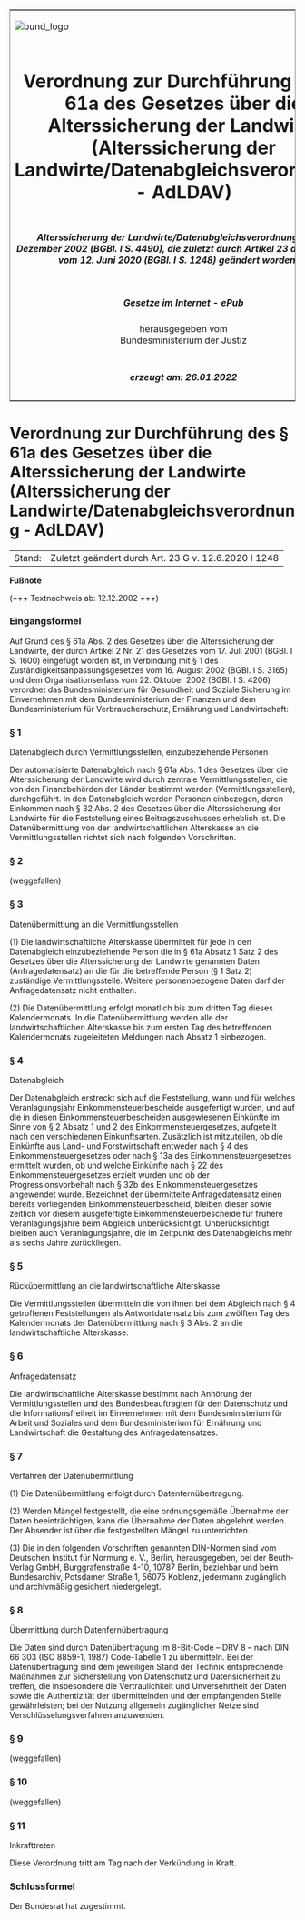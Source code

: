 <span id="DECKBLATT.html"></span>

<table border="0" frame="border" width="100%">

<tr valign="top">

<td align="left">

![bund\_logo](BfJ_2021_Web_de_de.gif)

</td>

<td align="right">

 

</td>

</tr>

<tr align="center" valign="middle">

<td colspan="2">

# Verordnung zur Durchführung des § 61a des Gesetzes über die Alterssicherung der Landwirte (Alterssicherung der Landwirte/Datenabgleichsverordnung - AdLDAV)

</td>

</tr>

<tr align="center" valign="middle">

<td colspan="2">

##### Alterssicherung der Landwirte/Datenabgleichsverordnung vom 2. Dezember 2002 (BGBl. I S. 4490), die zuletzt durch Artikel 23 des Gesetzes vom 12. Juni 2020 (BGBl. I S. 1248) geändert worden ist

</td>

</tr>

<tr align="center" valign="middle">

<td colspan="2">

  
  

##### Gesetze im Internet - ePub  
  
herausgegeben vom  
Bundesministerium der Justiz

</td>

</tr>

<tr align="center" valign="bottom">

<td colspan="2">

  
  

##### erzeugt am: 26.01.2022

</td>

</tr>

</table>

<span id="BJNR449000002.html"></span>

# Verordnung zur Durchführung des § 61a des Gesetzes über die Alterssicherung der Landwirte (Alterssicherung der Landwirte/Datenabgleichsverordnung - AdLDAV)

<div>

<div class="jnhtml">

|        |                                                      |
| ------ | ---------------------------------------------------- |
| Stand: | Zuletzt geändert durch Art. 23 G v. 12.6.2020 I 1248 |

</div>

</div>

<div>

  
**Fußnote**

<div class="jnhtml">

<div>

<div class="jurAbsatz">

(+++ Textnachweis ab: 12.12.2002 +++)

</div>

</div>

</div>

</div>

<span id="BJNR449000002BJNE000000000.html"></span>

### Eingangsformel  

<div>

<div class="jnhtml">

<div>

<div class="jurAbsatz">

Auf Grund des § 61a Abs. 2 des Gesetzes über die Alterssicherung der
Landwirte, der durch Artikel 2 Nr. 21 des Gesetzes vom 17. Juli 2001
(BGBl. I S. 1600) eingefügt worden ist, in Verbindung mit § 1 des
Zuständigkeitsanpassungsgesetzes vom 16. August 2002 (BGBl. I S. 3165)
und dem Organisationserlass vom 22. Oktober 2002 (BGBl. I S. 4206)
verordnet das Bundesministerium für Gesundheit und Soziale Sicherung im
Einvernehmen mit dem Bundesministerium der Finanzen und dem
Bundesministerium für Verbraucherschutz, Ernährung und Landwirtschaft:

</div>

</div>

</div>

</div>

<span id="BJNR449000002BJNE000102308.html"></span>

### § 1  
Datenabgleich durch Vermittlungsstellen, einzubeziehende Personen

<div>

<div class="jnhtml">

<div>

<div class="jurAbsatz">

Der automatisierte Datenabgleich nach § 61a Abs. 1 des Gesetzes über die
Alterssicherung der Landwirte wird durch zentrale Vermittlungsstellen,
die von den Finanzbehörden der Länder bestimmt werden
(Vermittlungsstellen), durchgeführt. In den Datenabgleich werden
Personen einbezogen, deren Einkommen nach § 32 Abs. 2 des Gesetzes über
die Alterssicherung der Landwirte für die Feststellung eines
Beitragszuschusses erheblich ist. Die Datenübermittlung von der
landwirtschaftlichen Alterskasse an die Vermittlungsstellen richtet sich
nach folgenden Vorschriften.

</div>

</div>

</div>

</div>

<span id="BJNR449000002BJNE000201308.html"></span>

### § 2  
(weggefallen)

<span id="BJNR449000002BJNE000302308.html"></span>

### § 3  
Datenübermittlung an die Vermittlungsstellen

<div>

<div class="jnhtml">

<div>

<div class="jurAbsatz">

(1) Die landwirtschaftliche Alterskasse übermittelt für jede in den
Datenabgleich einzubeziehende Person die in § 61a Absatz 1 Satz 2 des
Gesetzes über die Alterssicherung der Landwirte genannten Daten
(Anfragedatensatz) an die für die betreffende Person (§ 1 Satz 2)
zuständige Vermittlungsstelle. Weitere personenbezogene Daten darf der
Anfragedatensatz nicht enthalten.

</div>

<div class="jurAbsatz">

(2) Die Datenübermittlung erfolgt monatlich bis zum dritten Tag dieses
Kalendermonats. In die Datenübermittlung werden alle der
landwirtschaftlichen Alterskasse bis zum ersten Tag des betreffenden
Kalendermonats zugeleiteten Meldungen nach Absatz 1 einbezogen.

</div>

</div>

</div>

</div>

<span id="BJNR449000002BJNE000402308.html"></span>

### § 4  
Datenabgleich

<div>

<div class="jnhtml">

<div>

<div class="jurAbsatz">

Der Datenabgleich erstreckt sich auf die Feststellung, wann und für
welches Veranlagungsjahr Einkommensteuerbescheide ausgefertigt wurden,
und auf die in diesen Einkommensteuerbescheiden ausgewiesenen Einkünfte
im Sinne von § 2 Absatz 1 und 2 des Einkommensteuergesetzes, aufgeteilt
nach den verschiedenen Einkunftsarten. Zusätzlich ist mitzuteilen, ob
die Einkünfte aus Land- und Forstwirtschaft entweder nach § 4 des
Einkommensteuergesetzes oder nach § 13a des Einkommensteuergesetzes
ermittelt wurden, ob und welche Einkünfte nach § 22 des
Einkommensteuergesetzes erzielt wurden und ob der Progressionsvorbehalt
nach § 32b des Einkommensteuergesetzes angewendet wurde. Bezeichnet der
übermittelte Anfragedatensatz einen bereits vorliegenden
Einkommensteuerbescheid, bleiben dieser sowie zeitlich vor diesem
ausgefertigte Einkommensteuerbescheide für frühere Veranlagungsjahre
beim Abgleich unberücksichtigt. Unberücksichtigt bleiben auch
Veranlagungsjahre, die im Zeitpunkt des Datenabgleichs mehr als sechs
Jahre zurückliegen.

</div>

</div>

</div>

</div>

<span id="BJNR449000002BJNE000502308.html"></span>

### § 5  
Rückübermittlung an die landwirtschaftliche Alterskasse

<div>

<div class="jnhtml">

<div>

<div class="jurAbsatz">

Die Vermittlungsstellen übermitteln die von ihnen bei dem Abgleich nach
§ 4 getroffenen Feststellungen als Antwortdatensatz bis zum zwölften
Tag des Kalendermonats der Datenübermittlung nach § 3 Abs. 2 an die
landwirtschaftliche Alterskasse.

</div>

</div>

</div>

</div>

<span id="BJNR449000002BJNE000603119.html"></span>

### § 6  
Anfragedatensatz

<div>

<div class="jnhtml">

<div>

<div class="jurAbsatz">

Die landwirtschaftliche Alterskasse bestimmt nach Anhörung der
Vermittlungsstellen und des Bundesbeauftragten für den Datenschutz und
die Informationsfreiheit im Einvernehmen mit dem Bundesministerium für
Arbeit und Soziales und dem Bundesministerium für Ernährung und
Landwirtschaft die Gestaltung des Anfragedatensatzes.

</div>

</div>

</div>

</div>

<span id="BJNR449000002BJNE000702124.html"></span>

### § 7  
Verfahren der Datenübermittlung

<div>

<div class="jnhtml">

<div>

<div class="jurAbsatz">

(1) Die Datenübermittlung erfolgt durch Datenfernübertragung.

</div>

<div class="jurAbsatz">

(2) Werden Mängel festgestellt, die eine ordnungsgemäße Übernahme der
Daten beeinträchtigen, kann die Übernahme der Daten abgelehnt werden.
Der Absender ist über die festgestellten Mängel zu unterrichten.

</div>

<div class="jurAbsatz">

(3) Die in den folgenden Vorschriften genannten DIN-Normen sind vom
Deutschen Institut für Normung e. V., Berlin, herausgegeben, bei der
Beuth-Verlag GmbH, Burggrafenstraße 4-10, 10787 Berlin, beziehbar und
beim Bundesarchiv, Potsdamer Straße 1, 56075 Koblenz, jedermann
zugänglich und archivmäßig gesichert niedergelegt.

</div>

</div>

</div>

</div>

<span id="BJNR449000002BJNE000802308.html"></span>

### § 8  
Übermittlung durch Datenfernübertragung

<div>

<div class="jnhtml">

<div>

<div class="jurAbsatz">

Die Daten sind durch Datenübertragung im 8-Bit-Code – DRV 8 – nach DIN
66 303 (ISO 8859-1, 1987) Code-Tabelle 1 zu übermitteln. Bei der
Datenübertragung sind dem jeweiligen Stand der Technik entsprechende
Maßnahmen zur Sicherstellung von Datenschutz und Datensicherheit zu
treffen, die insbesondere die Vertraulichkeit und Unversehrtheit der
Daten sowie die Authentizität der übermittelnden und der empfangenden
Stelle gewährleisten; bei der Nutzung allgemein zugänglicher Netze sind
Verschlüsselungsverfahren anzuwenden.

</div>

</div>

</div>

</div>

<span id="BJNR449000002BJNE000901308.html"></span>

### § 9  
(weggefallen)

<span id="BJNR449000002BJNE001002308.html"></span>

### § 10  
(weggefallen)

<span id="BJNR449000002BJNE001100000.html"></span>

### § 11  
Inkrafttreten

<div>

<div class="jnhtml">

<div>

<div class="jurAbsatz">

Diese Verordnung tritt am Tag nach der Verkündung in Kraft.

</div>

</div>

</div>

</div>

<span id="BJNR449000002BJNE001200000.html"></span>

### Schlussformel  

<div>

<div class="jnhtml">

<div>

<div class="jurAbsatz">

Der Bundesrat hat zugestimmt.

</div>

</div>

</div>

</div>
